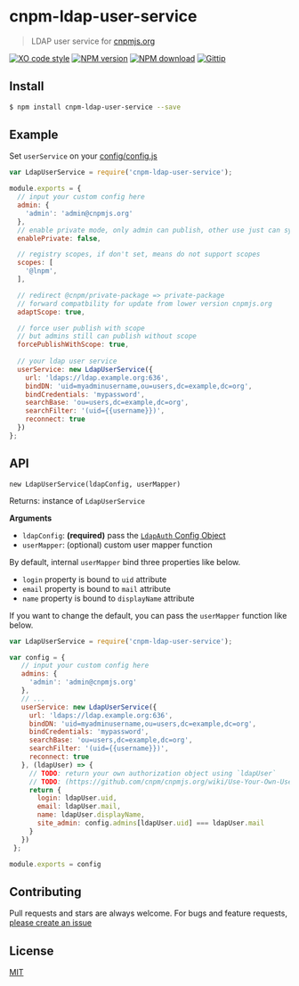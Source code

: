 # cnpm-ldap-user-service
> LDAP user service for [cnpmjs.org](https://github.com/cnpm/cnpmjs.org/wiki/Use-Your-Own-User-Authorization)

[![XO code style][xo-image]][xo-url]
[![NPM version][npm-image]][npm-url]
[![NPM download][npm-download]][npm-url]
[![Gittip][gittip-image]][gittip-url]

## Install

```bash
$ npm install cnpm-ldap-user-service --save
```

## Example
Set `userService` on your [config/config.js](https://github.com/cnpm/cnpmjs.org/blob/master/config/index.js)

```js
var LdapUserService = require('cnpm-ldap-user-service');

module.exports = {
  // input your custom config here
  admin: {
    'admin': 'admin@cnpmjs.org'
  },
  // enable private mode, only admin can publish, other use just can sync package from source npm
  enablePrivate: false,

  // registry scopes, if don't set, means do not support scopes
  scopes: [
    '@lnpm',
  ],

  // redirect @cnpm/private-package => private-package
  // forward compatbility for update from lower version cnpmjs.org
  adaptScope: true,

  // force user publish with scope
  // but admins still can publish without scope
  forcePublishWithScope: true,
  
  // your ldap user service
  userService: new LdapUserService({
    url: 'ldaps://ldap.example.org:636',
    bindDN: 'uid=myadminusername,ou=users,dc=example,dc=org',
    bindCredentials: 'mypassword',
    searchBase: 'ou=users,dc=example,dc=org',
    searchFilter: '(uid={{username}})',
    reconnect: true
  })  
};
```

## API
`new LdapUserService(ldapConfig, userMapper)`

Returns: instance of `LdapUserService`

**Arguments**
- `ldapConfig`: **(required)** pass the [`LdapAuth` Config Object](https://github.com/vesse/node-ldapauth-fork#ldapauth-config-options) 
- `userMapper`: (optional) custom user mapper function

By default, internal `userMapper` bind three properties like below.  

- `login` property is bound to `uid` attribute
- `email` property is bound to `mail` attribute
- `name` property is bound to `displayName` attribute

If you want to change the default, you can pass the `userMapper` function like below.

```js
var LdapUserService = require('cnpm-ldap-user-service');

var config = {
   // input your custom config here
   admins: {
     'admin': 'admin@cnpmjs.org'
   },
   // ...
   userService: new LdapUserService({
     url: 'ldaps://ldap.example.org:636',
     bindDN: 'uid=myadminusername,ou=users,dc=example,dc=org',
     bindCredentials: 'mypassword',
     searchBase: 'ou=users,dc=example,dc=org',
     searchFilter: '(uid={{username}})',
     reconnect: true
   }, (ldapUser) => {
     // TODO: return your own authorization object using `ldapUser`
     // TODO: (https://github.com/cnpm/cnpmjs.org/wiki/Use-Your-Own-User-Authorization)
     return {
       login: ldapUser.uid,
       email: ldapUser.mail,
       name: ldapUser.displayName,
       site_admin: config.admins[ldapUser.uid] === ldapUser.mail
     }
   })  
 };

module.exports = config
```

## Contributing
Pull requests and stars are always welcome. For bugs and feature requests, [please create an issue](https://github.com/kyungw00k/cnpm-ldap-user-service/issues)

## License
[MIT](https://kyungw00k.mit-license.org/)

[npm]: https://npmjs.org
[npm-url]: https://npmjs.org/package/cnpm-ldap-user-service
[npm-image]: https://img.shields.io/npm/v/cnpm-ldap-user-service.svg?style=flat-square
[npm-download]: https://img.shields.io/npm/dm/cnpm-ldap-user-service.svg?style=flat-square
[xo-image]: https://img.shields.io/badge/code_style-XO-5ed9c7.svg?style=flat-square
[xo-url]: https://github.com/sindresorhus/xo
[gittip-image]: https://img.shields.io/gittip/kyungw00k.svg?style=flat-square
[gittip-url]: https://gratipay.com/~kyungw00k/
